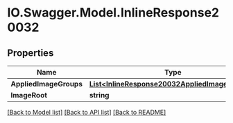 # IO.Swagger.Model.InlineResponse20032
## Properties

Name | Type | Description | Notes
------------ | ------------- | ------------- | -------------
**AppliedImageGroups** | [**List&lt;InlineResponse20032AppliedImageGroups&gt;**](InlineResponse20032AppliedImageGroups.md) |  | 
**ImageRoot** | **string** |  | 

[[Back to Model list]](../README.md#documentation-for-models) [[Back to API list]](../README.md#documentation-for-api-endpoints) [[Back to README]](../README.md)

